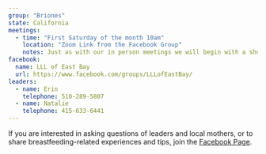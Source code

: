 ```yaml
---
group: "Briones"
state: California
meetings:
  - time: "First Saturday of the month 10am"
    location: "Zoom Link from the Facebook Group"
    notes: Just as with our in person meetings we will begin with a short introduction from our leaders and then go round robin discussing breastfeeding questions, issues, triumphs, and more! We welcome breastfeeding parents, partners, babies, etc. and anyone who wishes to support breastfeeding.
facebook:
  name: LLL of East Bay
  url: https://www.facebook.com/groups/LLLofEastBay/
leaders:
  - name: Erin
    telephone: 510-289-5807
  - name: Natalie
    telephone: 415-633-6441
---
```

If you are interested in asking questions of leaders and local mothers, or to share breastfeeding-related experiences and tips, join the [Facebook Page](https://www.facebook.com/groups/LLLofEastBay/).